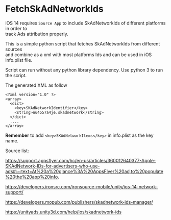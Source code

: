# FetchSkAdNetworkIds
iOS 14 requires `Source App` to include SkAdNetworkIds of different platforms in order to<br>
track Ads attribution properly.

This is a simple python script that fetches SkAdNetworkIds from different sources<br>
and combine as a xml with most platforms Ids and can be used in iOS info.plist file.

Script can run without any python library dependency.
Use python 3 to run the script.

The generated XML as follow


    <?xml version="1.0" ?>
    <array>
      <dict>
        <key>SKAdNetworkIdentifier</key>
        <string>nu4557a4je.skadnetwork</string>
      </dict>
      ....
    </array>

**Remember** to add `<key>SKAdNetworkItems</key>` in info.plist as the key name.


Source list:

https://support.appsflyer.com/hc/en-us/articles/360012640377-Apple-SKAdNetwork-IDs-for-advertisers-who-use-ads#:~:text=At%20a%20glance%3A%20AppsFlyer%20ad,to%20populate%20the%20app%20info.

https://developers.ironsrc.com/ironsource-mobile/unity/ios-14-network-support/

https://developers.mopub.com/publishers/skadnetwork-ids-manager/

https://unityads.unity3d.com/help/ios/skadnetwork-ids
